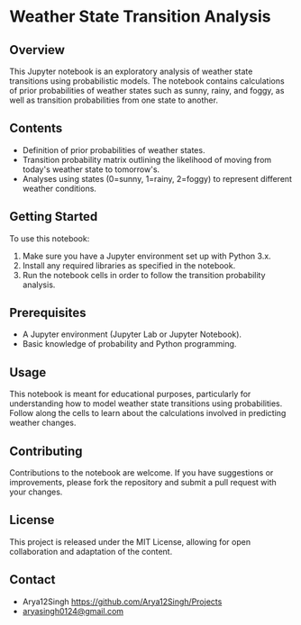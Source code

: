 # Weather State Transition Analysis

## Overview
This Jupyter notebook is an exploratory analysis of weather state transitions using probabilistic models. The notebook contains calculations of prior probabilities of weather states such as sunny, rainy, and foggy, as well as transition probabilities from one state to another.

## Contents
- Definition of prior probabilities of weather states.
- Transition probability matrix outlining the likelihood of moving from today's weather state to tomorrow's.
- Analyses using states (0=sunny, 1=rainy, 2=foggy) to represent different weather conditions.

## Getting Started
To use this notebook:
1. Make sure you have a Jupyter environment set up with Python 3.x.
2. Install any required libraries as specified in the notebook.
3. Run the notebook cells in order to follow the transition probability analysis.

## Prerequisites
- A Jupyter environment (Jupyter Lab or Jupyter Notebook).
- Basic knowledge of probability and Python programming.

## Usage
This notebook is meant for educational purposes, particularly for understanding how to model weather state transitions using probabilities. Follow along the cells to learn about the calculations involved in predicting weather changes.

## Contributing
Contributions to the notebook are welcome. If you have suggestions or improvements, please fork the repository and submit a pull request with your changes.

## License
This project is released under the MIT License, allowing for open collaboration and adaptation of the content.

## Contact
- Arya12Singh https://github.com/Arya12Singh/Projects
- aryasingh0124@gmail.com
